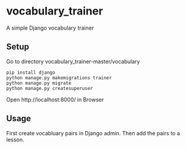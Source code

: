 # vocabulary_trainer
A simple Django vocabulary trainer

## Setup
Go to  directory vocabulary_trainer-master/vocabulary
```
pip install django
python manage.py makemigrations trainer
python manage.py migrate
python manage.py createsuperuser
```
Open http://localhost:8000/ in Browser

## Usage
First create vocabluary pairs in Django admin. Then add the pairs to a lesson.
